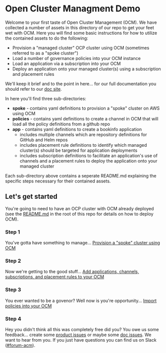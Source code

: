 # Open Cluster Managment Demo

Welcome to your first taste of Open Cluster Management (OCM).  We have collected a number of assets in this directory of our repo to get your feet wet with OCM.  Here you will find some basic instructions for how to utilize the contained assets to do the following:

- Provision a "managed cluster" OCP cluster using OCM (sometimes referred to as a "spoke cluster")
- Load a number of governance policies into your OCM instance
- Load an application via a subscription into your OCM
- Deploy an application onto your managed cluster(s) using a subscription and placement rules


We'll keep it brief and to the point in here... for our full documentation you should refer to our [doc site](https://github.com/stolostron/rhacm-docs/blob/doc_stage/README.md).

In here you'll find three sub-directories:

- __spoke__ - contains yaml definitions to provision a "spoke" cluster on AWS using OCM
- __policies__ - contains yaml definitions to create a channel in OCM that will load all the policy definitions from a github repo
- __app__ - contains yaml definitions to create a bookinfo application
  - includes multiple channels which are repository definitions for GitHub and Helm repos
  - includes placement rule definitions to identify which managed cluster(s) should be targeted for application deployments
  - includes subscription definitions to facilitate an application's use of channels and a placement rules to deploy the application onto your managed cluster

Each sub-directory above contains a seperate README.md explaining the specific steps necessary for their contained assets.

## Let's get started
You're going to need to have an OCP cluster with OCM already deployed (see the [README.md](../README.md) in the root of this repo for details on how to deploy OCM).

### Step 1
You've gotta have something to manage... [Provision a "spoke" cluster using OCM](./spoke/README.md)

### Step 2
Now we're getting to the good stuff... [Add applications, channels, subscriptions, and placement rules to your OCM](./app/README.md)

### Step 3
You ever wanted to be a govenor?  Well now is you're opportunity... [Import policies into your OCM](./policies/README.md)

### Step 4
Hey you didn't think all this was completely free did you?  You owe us some feedback... create some [product issues](https://github.com/stolostron/deploy/issues) or maybe some [doc issues](https://github.com/stolostron/rhacm-docs/issues).  We want to hear from you.  If you just have questions you can find us on Slack ([#forum-acm](https://coreos.slack.com/archives/CTDEY6EEA)).

